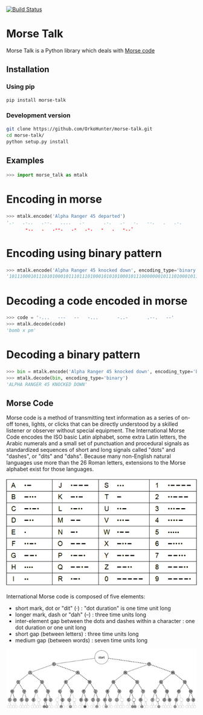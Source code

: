 [![Build Status](https://travis-ci.org/OrkoHunter/morse-talk.svg?branch=master)](https://travis-ci.org/OrkoHunter/morse-talk)

# Morse Talk
Morse Talk is a Python library which deals with [Morse code](http://en.wikipedia.org/wiki/Morse_code)

## Installation

### Using pip
```sh
pip install morse-talk
```

### Development version
```sh
git clone https://github.com/OrkoHunter/morse-talk.git
cd morse-talk/
python setup.py install
```

## Examples
```python
>>> import morse_talk as mtalk
```
# Encoding in morse
```python
>>> mtalk.encode('Alpha Ranger 45 departed')
'.-   .-..   .--.   ....   .-       .-.   .-   -.   --.   .   .-.       ....-   .....
       -..   .   .--.   .-   .-.   -   .   -..'
```

# Encoding using binary pattern
```python
>>> mtalk.encode('Alpha Ranger 45 knocked down', encoding_type='binary')
'101110001011101010001011101110100010101010001011100000001011101000101110001110100011101110100010001011101000000010101010111000101010101000000011101011100011101000111011101110001110101110100011101011100010001110101000000011101010001110111011100010111011100011101'
```

# Decoding a code encoded in morse
```python
>>> code = '-...   ---   --   -...       -..-       .--.   --'
>>> mtalk.decode(code)
'bomb x pm'
```

# Decoding a binary pattern
```python
>>> bin = mtalk.encode('Alpha Ranger 45 knocked down', encoding_type='binary')
>>> mtalk.decode(bin, encoding_type='binary')
'ALPHA RANGER 45 KNOCKED DOWN'
```

## Morse Code
Morse code is a method of transmitting text information as a series of on-off
tones, lights, or clicks that can be directly understood by a skilled listener 
or observer without special equipment. The International Morse Code encodes the
ISO basic Latin alphabet, some extra Latin letters, the Arabic numerals and a 
small set of punctuation and procedural signals as standardized sequences of 
short and long signals called "dots" and "dashes", or "dits" and "dahs". 
Because many non-English natural languages use more than the 26 Roman letters, 
extensions to the Morse alphabet exist for those languages.

![Morse Code table](files/images/code_chart.png "Chart of the Morse Code letters")

International Morse code is composed of five elements:

* short mark, dot or "dit" (·) : "dot duration" is one time unit long
* longer mark, dash or "dah" (–) : three time units long
* inter-element gap between the dots and dashes within a character : one dot duration or one unit long
* short gap (between letters) : three time units long
* medium gap (between words) : seven time units long

![Morse Code graph](files/images/code_graph.png "A graphical representation of the dichotomic search table: the user branches left at every dot and right at every dash until the character is finished.")
